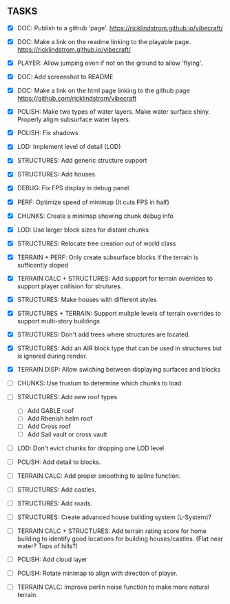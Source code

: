 ## TASKS
 - [x] DOC: Publish to a github 'page'. https://ricklindstrom.github.io/vibecraft/
 - [x] DOC: Make a link on the readme linking to the playable page. https://ricklindstrom.github.io/vibecraft/
 - [x] PLAYER: Allow jumping even if not on the ground to allow 'flying'.
 - [x] DOC: Add screenshot to README
 - [x] DOC: Make a link on the html page linking to the github page https://github.com/ricklindstrom/vibecraft 
 - [x] POLISH: Make two types of water layers. Make water surface shiny. Properly aligm subsurface water layers.
 - [x] POLISH: Fix shadows
 - [x] LOD: Implement level of detail (LOD)
 - [x] STRUCTURES: Add generic structure support
 - [x] STRUCTURES: Add houses.
 - [x] DEBUG: Fix FPS display in debug panel.
 - [x] PERF: Optimize speed of minimap (It cuts FPS in half)
 - [x] CHUNKS: Create a minimap showing chunk debug info
 - [x] LOD: Use larger block sizes for distant chunks
 - [x] STRUCTURES: Relocate tree creation out of world class
 - [x] TERRAIN + PERF: Only create subsurface blocks if the terrain is sufficently sloped
 - [x] TERRAIN CALC + STRUCTURES: Add support for terrain overrides to support player collision for strutures.
 - [x] STRUCTURES: Make houses with different styles
 - [x] STRUCTURES + TERRAIN: Support multple levels of terrain overrides to support multi-story buildings
 - [x] STRUCTURES: Don't add trees where structures are located.
 - [x] STRUCTURES: Add an AIR block type that can be used in structures but is ignored during render.
 - [x] TERRAIN DISP: Allow swiching between displaying surfaces and blocks
 - [ ] CHUNKS: Use frustum to determine which chunks to load
 - [ ] STRUCTURES: Add new roof types
     - [ ] Add GABLE roof
     - [ ] Add Rhenish helm roof 
     - [ ] Add Cross roof
     - [ ] Add Sail vault or cross vault
 - [ ] LOD: Don't evict chunks for dropping one LOD level
 - [ ] POLISH: Add detail to blocks.
 - [ ] TERRAIN CALC: Add proper smoothing to spline function.
 - [ ] STRUCTURES: Add castles.
 - [ ] STRUCTURES: Add roads.
 - [ ] STRUCTURES: Create advanced house building system (L-System)?
 - [ ] TERRAIN CALC + STRUCTURES: Add terrain rating score for home building to identify good locations for building houses/castles. (Flat near water? Tops of hills?)
 - [ ] POLISH: Add cloud layer
 - [ ] POLISH: Rotate minimap to align with direction of player.
 - [ ] TERRAIN CALC: Improve perlin noise function to make more natural terrain.
 
